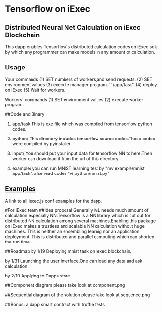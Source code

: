 # Tensorflow on iExec 
## Distributed Neural Net Calculation on iExec Blockchain
This dapp enables Tensorflow's distributed calculation codes on iExec sdk by which any programmer can make models in any amount of calculation.

## Usage
Your commands
(1) SET numbers of workers,and send requests.
(2) SET environment values
(3) execute manager program.
''./app/task''
(4) deploy on iExec
(5) Wait for workers.
 
Workers' commands
(1) SET environment values
(2) execute worker program.

##Code and Binary
1. app/task 
This is exe file which was compiled from tensorflow python codes.

2. python/
This directory includes tensorflow source codes.These codes were compiled by
pyinstaller.

3. input/
You should put your input data for tensorflow NN to here.Then worker can download it from the url of this directory.

4. example/
you can run MNIST learning test by "mv example/mnist app/task".
alse read codes "vi python/mnist.py"

## [Examples](./examples)
A link to all iexec.js conf examples for the dapp.

#For iExec team
##Idea proposal
Generally ML needs much amount of calculation especially NN.Tensorflow is a NN library which is cut out for distributed NN calculation among several machines.Enabling this package on iExec makes a trustless and scalable NN calculation without huge machines. 
This is neither an ensembling learnig nor an application deployment.
This is distributed and parallel computing which can shorten the run time.

##Roadmap
by 1/19 Deploying mnist task on iexec blockchain.

by 1/31 Launching the user interface.One can load any data and ask calculation.

by 2/10 Applying to Dapps store.  

##Component diagram
please take look at component.png

##Sequential diagram of the solution
please take look at sequence.png

##Bonus: a dapp smart contract with truffle tests

